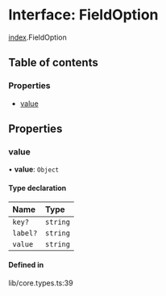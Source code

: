 # Interface: FieldOption

[index](../wiki/index).FieldOption

## Table of contents

### Properties

- [value](../wiki/index.FieldOption#value)

## Properties

### value

• **value**: `Object`

#### Type declaration

| Name | Type |
| :------ | :------ |
| `key?` | `string` |
| `label?` | `string` |
| `value` | `string` |

#### Defined in

lib/core.types.ts:39
